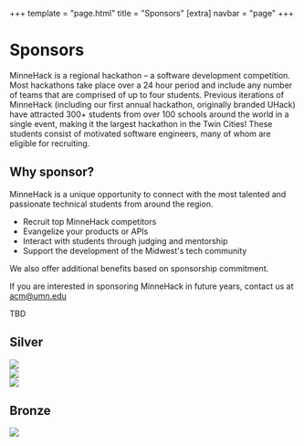 +++
template = "page.html"
title = "Sponsors"
[extra]
navbar = "page"
+++

# Sponsors

MinneHack is a regional hackathon – a software development competition. Most hackathons take place over a 24 hour period and include any number of teams that are comprised of up to four students. Previous iterations of MinneHack (including our first annual hackathon, originally branded UHack) have attracted 300+ students from over 100 schools around the world in a single event, making it the largest hackathon in the Twin Cities! These students consist of motivated software engineers, many of whom are eligible for recruiting.

## Why sponsor?
    
MinneHack is a unique opportunity to connect with the most talented and passionate technical students from around the region.

- Recruit top MinneHack competitors
- Evangelize your products or APIs
- Interact with students through judging and mentorship
- Support the development of the Midwest's tech community

We also offer additional benefits based on sponsorship commitment.

If you are interested in sponsoring MinneHack in future years, contact us at [acm@umn.edu](acm@umn.edu)

TBD

<div class="sponsors sponsorship">
    <div class="silver box">
		<h2>Silver</h2>
		<div class="sponsorship-info sponsor-logos">
 			<a href="https://www.ecolab.com"><img src="/images/ecolab.svg"></img></a>
		</div>
        <div class="sponsorship-info sponsor-logos">
 			<a href="https://www.genesis10.com"><img src="/images/genesis10.png"></img></a>
		</div>
        <div class="sponsorship-info sponsor-logos">
			<a href="https://www.bestbuy.com"><img src="/images/bestbuy.png"></img></a>
        </div>
	</div>
    <div class="bronze box">
		<h2>Bronze</h2>
		<div class="sponsorship-info sponsor-logos">
			<a href="https://www.brooksource.com"><img src="/images/brooksource.png"></img></a>
		</div>
	</div>
</div>
